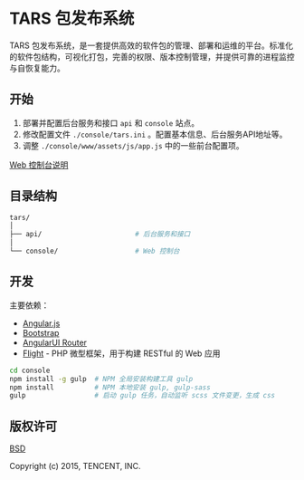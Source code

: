# TARS 包发布系统

TARS 包发布系统，是一套提供高效的软件包的管理、部署和运维的平台。标准化的软件包结构，可视化打包，完善的权限、版本控制管理，并提供可靠的进程监控与自恢复能力。

## 开始

1. 部署并配置后台服务和接口 `api` 和 `console` 站点。
2. 修改配置文件 `./console/tars.ini` 。配置基本信息、后台服务API地址等。
3. 调整 `./console/www/assets/js/app.js` 中的一些前台配置项。

[Web 控制台说明](https://github.com/tencent-tars/tars/blob/master/console/README.md)

## 目录结构

```bash
tars/
│
├── api/                       # 后台服务和接口
│
└── console/                   # Web 控制台

```

## 开发

主要依赖：

- [Angular.js](https://angularjs.org/)
- [Bootstrap](http://getbootstrap.com/)
- [AngularUI Router](https://github.com/angular-ui/ui-router/wiki)
- [Flight](http://flightphp.com/) - PHP 微型框架，用于构建 RESTful 的 Web 应用

```bash
cd console
npm install -g gulp  # NPM 全局安装构建工具 gulp
npm install          # NPM 本地安装 gulp, gulp-sass
gulp                 # 启动 gulp 任务，自动监听 scss 文件变更，生成 css
```

## 版权许可

[BSD](https://github.com/tencent-tars/tars/blob/master/LICENSE)

Copyright (c) 2015, TENCENT, INC.
